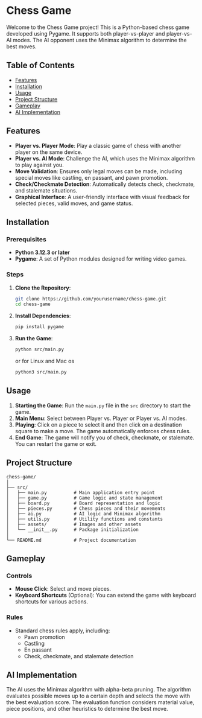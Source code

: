 
# Chess Game

Welcome to the Chess Game project! This is a Python-based chess game developed using Pygame. It supports both player-vs-player and player-vs-AI modes. The AI opponent uses the Minimax algorithm to determine the best moves.

## Table of Contents

- [Features](#features)
- [Installation](#installation)
- [Usage](#usage)
- [Project Structure](#project-structure)
- [Gameplay](#gameplay)
- [AI Implementation](#ai-implementation)

## Features

- **Player vs. Player Mode**: Play a classic game of chess with another player on the same device.
- **Player vs. AI Mode**: Challenge the AI, which uses the Minimax algorithm to play against you.
- **Move Validation**: Ensures only legal moves can be made, including special moves like castling, en passant, and pawn promotion.
- **Check/Checkmate Detection**: Automatically detects check, checkmate, and stalemate situations.
- **Graphical Interface**: A user-friendly interface with visual feedback for selected pieces, valid moves, and game status.

## Installation

### Prerequisites

- **Python 3.12.3 or later**
- **Pygame**: A set of Python modules designed for writing video games.

### Steps

1. **Clone the Repository**:
   ```bash
   git clone https://github.com/yourusername/chess-game.git
   cd chess-game
   ```

2. **Install Dependencies**:
   ```bash
   pip install pygame
   ```

3. **Run the Game**:
   ```bash
   python src/main.py
   ```
   or for Linux and Mac os
   ```bash
   python3 src/main.py
   ``` 

## Usage

1. **Starting the Game**: Run the `main.py` file in the `src` directory to start the game.
2. **Main Menu**: Select between Player vs. Player or Player vs. AI modes.
3. **Playing**: Click on a piece to select it and then click on a destination square to make a move. The game automatically enforces chess rules.
4. **End Game**: The game will notify you of check, checkmate, or stalemate. You can restart the game or exit.

## Project Structure

```
chess-game/
│
├── src/
│   ├── main.py          # Main application entry point
│   ├── game.py          # Game logic and state management
│   ├── board.py         # Board representation and logic
│   ├── pieces.py        # Chess pieces and their movements
│   ├── ai.py            # AI logic and Minimax algorithm
│   ├── utils.py         # Utility functions and constants
│   ├── assets/          # Images and other assets
│   └── __init__.py      # Package initialization
│
└── README.md            # Project documentation
```

## Gameplay

### Controls

- **Mouse Click**: Select and move pieces.
- **Keyboard Shortcuts** (Optional): You can extend the game with keyboard shortcuts for various actions.

### Rules

- Standard chess rules apply, including:
  - Pawn promotion
  - Castling
  - En passant
  - Check, checkmate, and stalemate detection

## AI Implementation

The AI uses the Minimax algorithm with alpha-beta pruning. The algorithm evaluates possible moves up to a certain depth and selects the move with the best evaluation score. The evaluation function considers material value, piece positions, and other heuristics to determine the best move.


